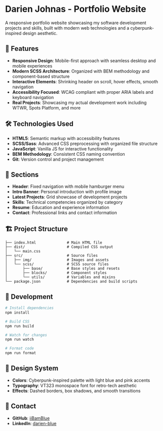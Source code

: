 # Darien Johnas - Portfolio Website

A responsive portfolio website showcasing my software development projects and skills, built with modern web technologies and a cyberpunk-inspired design aesthetic.

## 🚀 Features

- **Responsive Design**: Mobile-first approach with seamless desktop and mobile experiences
- **Modern SCSS Architecture**: Organized with BEM methodology and component-based structure
- **Interactive Elements**: Shrinking header on scroll, hover effects, smooth navigation
- **Accessibility Focused**: WCAG compliant with proper ARIA labels and keyboard navigation
- **Real Projects**: Showcasing my actual development work including WTWR, Spots Platform, and more

## 🛠️ Technologies Used

- **HTML5**: Semantic markup with accessibility features
- **SCSS/Sass**: Advanced CSS preprocessing with organized file structure
- **JavaScript**: Vanilla JS for interactive functionality
- **BEM Methodology**: Consistent CSS naming convention
- **Git**: Version control and project management

## 📱 Sections

- **Header**: Fixed navigation with mobile hamburger menu
- **Intro Banner**: Personal introduction with profile image
- **Latest Projects**: Grid showcase of development projects
- **Skills**: Technical competencies organized by category
- **Resume**: Education and experience information
- **Contact**: Professional links and contact information

## 🏗️ Project Structure

```
├── index.html              # Main HTML file
├── dist/                   # Compiled CSS output
│   └── main.css
├── src/                    # Source files
│   ├── img/                # Images and assets
│   └── scss/               # SCSS source files
│       ├── base/           # Base styles and resets
│       ├── blocks/         # Component styles
│       └── utils/          # Variables and mixins
└── package.json            # Dependencies and build scripts
```

## 🔧 Development

```bash
# Install dependencies
npm install

# Build CSS
npm run build

# Watch for changes
npm run watch

# Format code
npm run format
```

## 🎨 Design System

- **Colors**: Cyberpunk-inspired palette with light blue and pink accents
- **Typography**: VT323 monospace font for retro-tech aesthetic
- **Effects**: Dashed borders, box shadows, and smooth transitions

## 📧 Contact

- **GitHub**: [iiBamBlue](https://github.com/iiBamBlue)
- **LinkedIn**: [darien-blue](https://www.linkedin.com/in/darien-blue)
